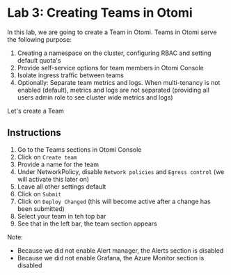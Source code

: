 # Lab 3: Creating Teams in Otomi

In this lab, we are going to create a Team in Otomi. Teams in Otomi serve the following purpose:

1. Creating a namespace on the cluster, configuring RBAC and setting default quota's
2. Provide self-service options for team members in Otomi Console
3. Isolate ingress traffic between teams
4. Optionally: Separate team metrics and logs. When multi-tenancy is not enabled (default), metrics and logs are not separated (providing all users admin role to see cluster wide metrics and logs)

Let's create a Team

## Instructions

1. Go to the Teams sections in Otomi Console
2. Click on `Create team`
3. Provide a name for the team
4. Under NetworkPolicy, disable `Network policies` and `Egress control` (we will activate this later on)
5. Leave all other settings default
6. Click on `Submit`
7. Click on `Deploy Changed` (this will become active after a change has been submitted)
8. Select your team in teh top bar
9. See that in the left bar, the team section appears

Note:

- Because we did not enable Alert manager, the Alerts section is disabled
- Because we did not enable Grafana, the Azure Monitor section is disabled
